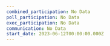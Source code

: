 ```yaml
---
combined_participation: No Data
poll_participation: No Data
exec_participation: No Data
communication: No Data
start_date: 2023-06-12T00:00:00.000Z
---
```

